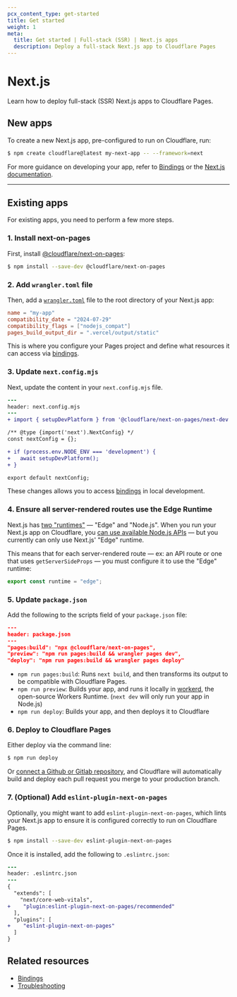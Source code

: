 ```yaml
---
pcx_content_type: get-started
title: Get started
weight: 1
meta:
  title: Get started | Full-stack (SSR) | Next.js apps
  description: Deploy a full-stack Next.js app to Cloudflare Pages
---
```


# Next.js

Learn how to deploy full-stack (SSR) Next.js apps to Cloudflare Pages.

## New apps

To create a new Next.js app, pre-configured to run on Cloudflare, run:

```sh
$ npm create cloudflare@latest my-next-app -- --framework=next
```

For more guidance on developing your app, refer to [Bindings](/pages/framework-guides/nextjs/ssr/bindings/) or the [Next.js documentation](https://nextjs.org).

---

## Existing apps

For existing apps, you need to perform a few more steps.

### 1. Install next-on-pages

First, install [@cloudflare/next-on-pages](https://github.com/cloudflare/next-on-pages):

```sh
$ npm install --save-dev @cloudflare/next-on-pages
```

### 2. Add `wrangler.toml` file

Then, add a [`wrangler.toml`](/pages/functions/wrangler-configuration/) file to the root directory of your Next.js app:

```toml
name = "my-app"
compatibility_date = "2024-07-29"
compatibility_flags = ["nodejs_compat"]
pages_build_output_dir = ".vercel/output/static"
```

This is where you configure your Pages project and define what resources it can access via [bindings](/workers/runtime-apis/bindings/).

### 3. Update `next.config.mjs`

Next, update the content in your `next.config.mjs` file.

```diff
---
header: next.config.mjs
---
+ import { setupDevPlatform } from '@cloudflare/next-on-pages/next-dev';

/** @type {import('next').NextConfig} */
const nextConfig = {};

+ if (process.env.NODE_ENV === 'development') {
+   await setupDevPlatform();
+ }

export default nextConfig;
```

These changes allows you to access [bindings](/pages/framework-guides/nextjs/ssr/bindings/) in local development.

### 4. Ensure all server-rendered routes use the Edge Runtime

Next.js has [two "runtimes"](https://nextjs.org/docs/app/building-your-application/rendering/edge-and-nodejs-runtimes) — "Edge" and "Node.js". When you run your Next.js app on Cloudflare, you [can use available Node.js APIs](/workers/runtime-apis/nodejs/) — but you currently can only use Next.js' "Edge" runtime.

This means that for each server-rendered route — ex: an API route or one that uses `getServerSideProps` — you must configure it to use the "Edge" runtime:

```js
export const runtime = "edge";
```

### 5. Update `package.json`

Add the following to the scripts field of your `package.json` file:

```json
---
header: package.json
---
"pages:build": "npx @cloudflare/next-on-pages",
"preview": "npm run pages:build && wrangler pages dev",
"deploy": "npm run pages:build && wrangler pages deploy"
```

- `npm run pages:build`: Runs `next build`, and then transforms its output to be compatible with Cloudflare Pages.
- `npm run preview`: Builds your app, and runs it locally in [workerd](https://github.com/cloudflare/workerd), the open-source Workers Runtime. (`next dev` will only run your app in Node.js)
- `npm run deploy`: Builds your app, and then deploys it to Cloudflare

### 6. Deploy to Cloudflare Pages

Either deploy via the command line:

```sh
$ npm run deploy
```

Or [connect a Github or Gitlab repository](/pages/get-started/git-integration/), and Cloudflare will automatically build and deploy each pull request you merge to your production branch.

### 7. (Optional) Add `eslint-plugin-next-on-pages`

Optionally, you might want to add `eslint-plugin-next-on-pages`, which lints your Next.js app to ensure it is configured correctly to run on Cloudflare Pages.

```sh
$ npm install --save-dev eslint-plugin-next-on-pages
```

Once it is installed, add the following to `.eslintrc.json`:

```diff
---
header: .eslintrc.json
---
{
  "extends": [
    "next/core-web-vitals",
+    "plugin:eslint-plugin-next-on-pages/recommended"
  ],
  "plugins": [
+    "eslint-plugin-next-on-pages"
  ]
}
```

## Related resources

- [Bindings](/pages/framework-guides/nextjs/ssr/bindings/)
- [Troubleshooting](/pages/framework-guides/nextjs/ssr/troubleshooting/)
